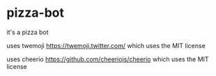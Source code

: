 # pizza-bot
 

it's a pizza bot


uses twemoji https://twemoji.twitter.com/ which uses the MIT license 

uses cheerio https://github.com/cheeriojs/cheerio which uses the MIT license
